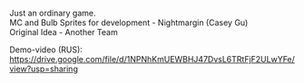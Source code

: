 Just an ordinary game.  
MC and Bulb Sprites for development - Nightmargin (Casey Gu)  
Original Idea - Another Team

Demo-video (RUS): https://drive.google.com/file/d/1NPNhKmUEWBHJ47DvsL6TRtFjF2ULwYFe/view?usp=sharing
